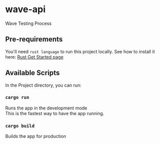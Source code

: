 # wave-api
Wave Testing Process

## Pre-requirements
You'll need `rust language` to run this project locally.
See how to install it here: [Rust Get Started page](https://www.rust-lang.org/learn/get-started)

## Available Scripts
In the Project directory, you can run:

### `cargo run`
Runs the app in the development mode<br>
This is the fastest way to have the app running.


### `cargo build`
Builds the app for production<br>
